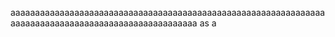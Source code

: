 aaaaaaaaaaaaaaaaaaaaaaaaaaaaaaaaaaaaaaaaaaaaaaaaaaaaaaaaaaaaaaaaaaaaaaaaaaaaaaaaaaaaaaaaaaaaaaaaaaaaaa
as
a
